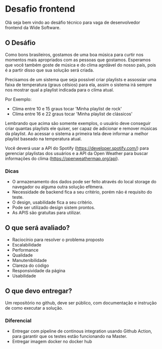 # Desafio frontend

Olá seja bem vindo ao desáfio técnico para vaga de desenvolvedor frontend da Wide Software.

## O Desáfio

Como bons brasileiros, gostamos de uma boa música para curtir nos momentos mais apropriados com as pessoas que gostamos. Esperamos que você também goste de música e do clima agrdável do nosso país, pois é a partir disso que sua solução será criada.

Precisamos de um sistema que seja possível criar playlists e assossiar uma faixa de temperatura (graus célsios) para ela, assim o sistema irá sempre nos mostrar qual a playlist indicada para o clima atual.

Por Exemplo:

- Clima entre 10 e 15 graus tocar 'Minha playlist de rock'
- Clima entre 16 e 22 graus tocar 'Minha playlist de clássicos'

Lembrando que acima são somente exemplos, o usuário deve conseguir criar quantas playlists ele quiser, ser capaz de adicionar e remover músicas da playlist. Ao acessar o sistema a primeira tela deve informar a melhor playlist baseado na temperatura atual.

Você deverá usar a API do Spotify (https://developer.spotify.com/) para gerenciar playlistas dos usuários e a API da Open Weather para buscar informações do clima (https://openweathermap.org/api).

### Dicas 

- O armazenamento dos dados pode ser feito através do local storage do navegador ou alguma outra solução efêmera.
- Necessidade de backend fica a seu critério, porém não é requisito do teste.
- O design, usabilidade fica a seu critério.
- Pode ser utilizado design sistem prontos.
- As APIS são gratuítas para utilizar.


## O que será avaliado?

- Raciocínio para resolver o problema proposto
- Escalabilidade
- Performance
- Qualidade
- Manutenibilidade
- Clareza do código
- Responsividade da página
- Usabilidade

## O que devo entregar?

Um repositório no github, deve ser público, com documentação e instrução de como executar a solução.

### Diferencial
- Entregar com pipeline de continous integration usando Github Action, para garantir que os testes estão funcionando na Master.
- Entregar imagem docker no docker hub
